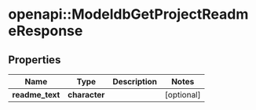 # openapi::ModeldbGetProjectReadmeResponse


## Properties
Name | Type | Description | Notes
------------ | ------------- | ------------- | -------------
**readme_text** | **character** |  | [optional] 


